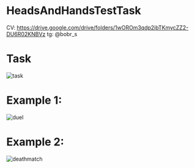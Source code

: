# HeadsAndHandsTestTask
CV: https://drive.google.com/drive/folders/1wOROm3qdp2ibTKmycZZ2-DU6R02KNBVz
tg: @bobr_s

# Task
![task](https://github.com/BobrAll/HeadsAndHandsTestTask/assets/55953281/6e68ec6b-a075-4be2-b04b-7594c2c81f10)

# Example 1:
![duel](https://github.com/BobrAll/HeadsAndHandsTestTask/assets/55953281/960aec72-e235-49b3-acfc-c10b1bf1cb03)

# Example 2:
![deathmatch](https://github.com/BobrAll/HeadsAndHandsTestTask/assets/55953281/ca1c0f6c-051c-4791-a80a-79431371a661)
